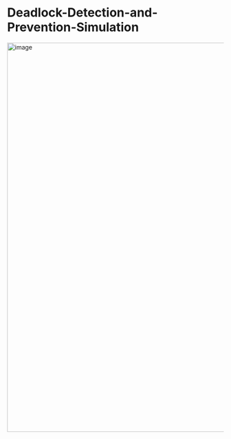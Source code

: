 # Deadlock-Detection-and-Prevention-Simulation
<img width="1606" height="905" alt="image" src="https://github.com/user-attachments/assets/2386b6d7-e7a3-424b-9def-834df2018f0d" />
